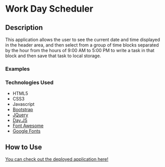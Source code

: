 # Work Day Scheduler

## Description

This application allows the user to see the current date and time displayed in the header area, and then select from a group of time blocks separated by the hour from the hours of 9:00 AM to 5:00 PM to write a task in that block and then save that task to local storage.

### Examples

### Technologies Used

- HTML5
- CSS3
- Javascript
- [Bootstrap](https://getbootstrap.com/)
- [JQuery](https://jquery.com/)
- [Day.JS](https://day.js.org/)
- [Font Awesome](https://fontawesome.com/)
- [Google Fonts](https://fonts.google.com/)

## How to Use

[You can check out the deployed application here!](https://chris-messa.github.io/Work-Day-Planner/)
